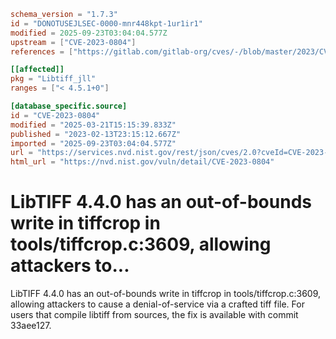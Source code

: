 ```toml
schema_version = "1.7.3"
id = "DONOTUSEJLSEC-0000-mnr448kpt-1ur1ir1"
modified = 2025-09-23T03:04:04.577Z
upstream = ["CVE-2023-0804"]
references = ["https://gitlab.com/gitlab-org/cves/-/blob/master/2023/CVE-2023-0804.json", "https://gitlab.com/libtiff/libtiff/-/commit/33aee1275d9d1384791d2206776eb8152d397f00", "https://gitlab.com/libtiff/libtiff/-/issues/497", "https://lists.debian.org/debian-lts-announce/2023/02/msg00026.html", "https://lists.fedoraproject.org/archives/list/package-announce%40lists.fedoraproject.org/message/FBF3UUFSB6NB3NFTQSKOOIZGXJP3T34Z/", "https://security.gentoo.org/glsa/202305-31", "https://security.netapp.com/advisory/ntap-20230324-0009/", "https://www.debian.org/security/2023/dsa-5361", "https://gitlab.com/gitlab-org/cves/-/blob/master/2023/CVE-2023-0804.json", "https://gitlab.com/libtiff/libtiff/-/commit/33aee1275d9d1384791d2206776eb8152d397f00", "https://gitlab.com/libtiff/libtiff/-/issues/497", "https://lists.debian.org/debian-lts-announce/2023/02/msg00026.html", "https://lists.fedoraproject.org/archives/list/package-announce%40lists.fedoraproject.org/message/FBF3UUFSB6NB3NFTQSKOOIZGXJP3T34Z/", "https://security.gentoo.org/glsa/202305-31", "https://security.netapp.com/advisory/ntap-20230324-0009/", "https://www.debian.org/security/2023/dsa-5361"]

[[affected]]
pkg = "Libtiff_jll"
ranges = ["< 4.5.1+0"]

[database_specific.source]
id = "CVE-2023-0804"
modified = "2025-03-21T15:15:39.833Z"
published = "2023-02-13T23:15:12.667Z"
imported = "2025-09-23T03:04:04.577Z"
url = "https://services.nvd.nist.gov/rest/json/cves/2.0?cveId=CVE-2023-0804"
html_url = "https://nvd.nist.gov/vuln/detail/CVE-2023-0804"
```

# LibTIFF 4.4.0 has an out-of-bounds write in tiffcrop in tools/tiffcrop.c:3609, allowing attackers to...

LibTIFF 4.4.0 has an out-of-bounds write in tiffcrop in tools/tiffcrop.c:3609, allowing attackers to cause a denial-of-service via a crafted tiff file. For users that compile libtiff from sources, the fix is available with commit 33aee127.

